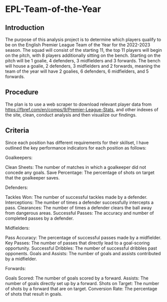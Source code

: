 # EPL-Team-of-the-Year

## Introduction

The purpose of this analysis project is to determine which players qualify to be on the English Premier League Team of the Year for the 2022-2023 season. The squad will consist of the starting 11, the top 11 players will begin on the pitch, with 8 players additionally sitting on the bench. Starting on the pitch will be 1 goalie, 4 defenders, 3 midfielders and 3 forwards. The bench will house a goalie, 2 defenders, 3 midfielders and 2 forwards, meaning the team of the year will have 2 goalies, 6 defenders, 6 midfielders, and 5 forwards.

## Procedure

The plan is to use a web scraper to download relevant player data from https://fbref.com/en/comps/9/Premier-League-Stats, and other indexes of the site, clean, conduct analysis and then visualize our findings.

## Criteria

Since each position has different requirements for their skillset, I have outlined the key performance indicators for each position as follows:

Goalkeepers:

  Clean Sheets: The number of matches in which a goalkeeper did not concede any goals.
  Save Percentage: The percentage of shots on target that the goalkeeper saves.
  
Defenders:

  Tackles Won: The number of successful tackles made by a defender.
  Interceptions: The number of times a defender successfully intercepts a pass.
  Clearances: The number of times a defender clears the ball away from dangerous areas.
  Successful Passes: The accuracy and number of completed passes by a defender.
  
Midfielders:

  Pass Accuracy: The percentage of successful passes made by a midfielder.
  Key Passes: The number of passes that directly lead to a goal-scoring opportunity.
  Successful Dribbles: The number of successful dribbles past opponents.
  Goals and Assists: The number of goals and assists contributed by a midfielder.
  
Forwards:

  Goals Scored: The number of goals scored by a forward.
  Assists: The number of goals directly set up by a forward.
  Shots on Target: The number of shots by a forward that are on target.
  Conversion Rate: The percentage of shots that result in goals.

